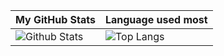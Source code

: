 | My GitHub Stats                                                                                                          | Language used most                                                                     |
|--------------------------------------------------------------------------------------------------------------------------|----------------------------------------------------------------------------------------|
| ![Github Stats](https://github-readme-stats.vercel.app/api?username=zhangjunphy&show_icons=true&theme=onelight) | ![Top Langs](https://github-readme-stats.vercel.app/api/top-langs/?username=zhangjunphy) |
